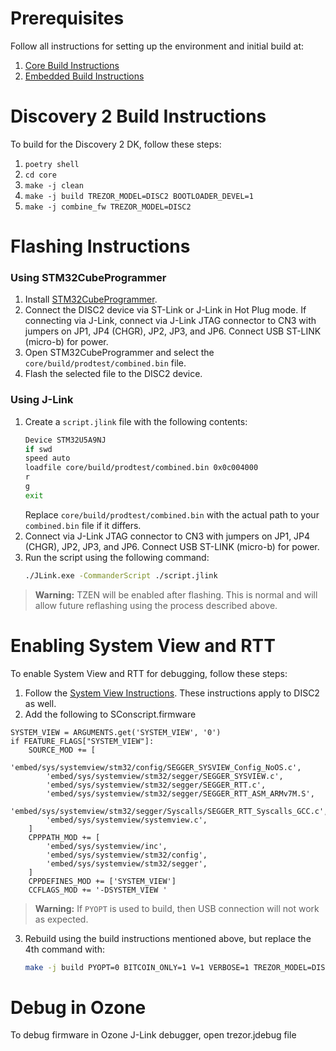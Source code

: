 # Prerequisites

Follow all instructions for setting up the environment and initial build at:

1. [Core Build Instructions](https://docs.trezor.io/trezor-firmware/core/build/index.html)
2. [Embedded Build Instructions](https://docs.trezor.io/trezor-firmware/core/build/embedded.html)

# Discovery 2 Build Instructions

To build for the Discovery 2 DK, follow these steps:

1. `poetry shell`
2. `cd core`
3. `make -j clean`
4. `make -j build TREZOR_MODEL=DISC2 BOOTLOADER_DEVEL=1`
5. `make -j combine_fw TREZOR_MODEL=DISC2`

# Flashing Instructions

### Using STM32CubeProgrammer

1. Install [STM32CubeProgrammer](https://www.st.com/en/development-tools/stm32cubeprog.html).
2. Connect the DISC2 device via ST-Link or J-Link in Hot Plug mode. If connecting via J-Link, connect via J-Link JTAG connector to CN3 with jumpers on JP1, JP4 (CHGR), JP2, JP3, and JP6. Connect USB ST-LINK (micro-b) for power.
3. Open STM32CubeProgrammer and select the `core/build/prodtest/combined.bin` file.
4. Flash the selected file to the DISC2 device.

### Using J-Link

1. Create a `script.jlink` file with the following contents:
    ```sh
    Device STM32U5A9NJ
    if swd
    speed auto
    loadfile core/build/prodtest/combined.bin 0x0c004000
    r
    g
    exit
    ```
    Replace `core/build/prodtest/combined.bin` with the actual path to your `combined.bin` file if it differs.
2. Connect via J-Link JTAG connector to CN3 with jumpers on JP1, JP4 (CHGR), JP2, JP3, and JP6. Connect USB ST-LINK (micro-b) for power.
3. Run the script using the following command:
    ```sh
    ./JLink.exe -CommanderScript ./script.jlink
    ```

> **Warning:** TZEN will be enabled after flashing. This is normal and will allow future reflashing using the process described above.

# Enabling System View and RTT

To enable System View and RTT for debugging, follow these steps:
1. Follow the [System View Instructions](https://docs.trezor.io/trezor-firmware/core/systemview/index.html). These instructions apply to DISC2 as well.
2. Add the following to SConscript.firmware
```python3
SYSTEM_VIEW = ARGUMENTS.get('SYSTEM_VIEW', '0')
if FEATURE_FLAGS["SYSTEM_VIEW"]:
    SOURCE_MOD += [
        'embed/sys/systemview/stm32/config/SEGGER_SYSVIEW_Config_NoOS.c',
        'embed/sys/systemview/stm32/segger/SEGGER_SYSVIEW.c',
        'embed/sys/systemview/stm32/segger/SEGGER_RTT.c',
        'embed/sys/systemview/stm32/segger/SEGGER_RTT_ASM_ARMv7M.S',
        'embed/sys/systemview/stm32/segger/Syscalls/SEGGER_RTT_Syscalls_GCC.c',
        'embed/sys/systemview/systemview.c',
    ]
    CPPPATH_MOD += [
        'embed/sys/systemview/inc',
        'embed/sys/systemview/stm32/config',
        'embed/sys/systemview/stm32/segger',
    ]
    CPPDEFINES_MOD += ['SYSTEM_VIEW']
    CCFLAGS_MOD += '-DSYSTEM_VIEW '
```
> **Warning:** If `PYOPT` is used to build, then USB connection will not work as expected.

3. Rebuild using the build instructions mentioned above, but replace the 4th command with:
    ```sh
    make -j build PYOPT=0 BITCOIN_ONLY=1 V=1 VERBOSE=1 TREZOR_MODEL=DISC2 BOOTLOADER_DEVEL=1 SYSTEM_VIEW=1
    ```


# Debug in Ozone

To debug firmware in Ozone J-Link debugger, open trezor.jdebug file
